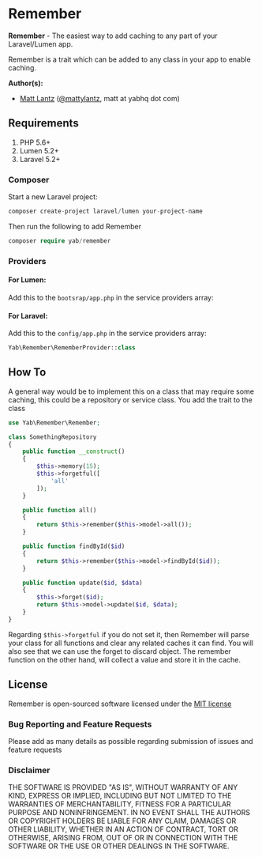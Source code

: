 # Remember

**Remember** - The easiest way to add caching to any part of your Laravel/Lumen app.

Remember is a trait which can be added to any class in your app to enable caching.

**Author(s):**
* [Matt Lantz](https://github.com/mlantz) ([@mattylantz](http://twitter.com/mattylantz), matt at yabhq dot com)

## Requirements

1. PHP 5.6+
3. Lumen 5.2+
3. Laravel 5.2+

### Composer
Start a new Laravel project:
```php
composer create-project laravel/lumen your-project-name
```

Then run the following to add Remember
```php
composer require yab/remember
```

### Providers

#### For Lumen:
Add this to the `bootsrap/app.php` in the service providers array:

#### For Laravel:
Add this to the `config/app.php` in the service providers array:

```php
Yab\Remember\RememberProvider::class
```

## How To

A general way would be to implement this on a class that may require some caching, this could be a repository or service class. You add the trait to the class

```php
use Yab\Remember\Remember;

class SomethingRepository
{
    public function __construct()
    {
        $this->memory(15);
        $this->forgetful([
            'all'
        ]);
    }

    public function all()
    {
        return $this->remember($this->model->all());
    }

    public function findById($id)
    {
        return $this->remember($this->model->findById($id));
    }

    public function update($id, $data)
    {
        $this->forget($id);
        return $this->model->update($id, $data);
    }
}
```

Regarding `$this->forgetful` if you do not set it, then Remember will parse your class for all functions and clear any related caches it can find.
You will also see that we can use the forget to discard object. The remember function on the other hand, will collect a value and store it in the cache.

## License
Remember is open-sourced software licensed under the [MIT license](http://opensource.org/licenses/MIT)

### Bug Reporting and Feature Requests
Please add as many details as possible regarding submission of issues and feature requests

### Disclaimer
THE SOFTWARE IS PROVIDED "AS IS", WITHOUT WARRANTY OF ANY KIND, EXPRESS OR IMPLIED, INCLUDING BUT NOT LIMITED TO THE WARRANTIES OF MERCHANTABILITY, FITNESS FOR A PARTICULAR PURPOSE AND NONINFRINGEMENT. IN NO EVENT SHALL THE AUTHORS OR COPYRIGHT HOLDERS BE LIABLE FOR ANY CLAIM, DAMAGES OR OTHER LIABILITY, WHETHER IN AN ACTION OF CONTRACT, TORT OR OTHERWISE, ARISING FROM, OUT OF OR IN CONNECTION WITH THE SOFTWARE OR THE USE OR OTHER DEALINGS IN THE SOFTWARE.
